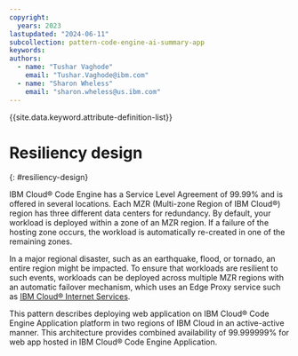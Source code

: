 ```yaml
---
copyright:
  years: 2023
lastupdated: "2024-06-11"
subcollection: pattern-code-engine-ai-summary-app
keywords:
authors:
  - name: "Tushar Vaghode"
    email: "Tushar.Vaghode@ibm.com"
  - name: "Sharon Wheless"
    email: "sharon.wheless@us.ibm.com"
---
```


{{site.data.keyword.attribute-definition-list}}

# Resiliency design
{: #resiliency-design}

IBM Cloud® Code Engine has a Service Level Agreement of 99.99% and is offered in several locations. Each MZR (Multi-zone Region of IBM Cloud®) region has three different data centers for redundancy. By default, your workload is deployed within a zone of an MZR region. If a failure of the hosting zone occurs, the workload is automatically re-created in one of the remaining zones.

In a major regional disaster, such as an earthquake, flood, or tornado, an entire region might be impacted. To ensure that workloads are resilient to such events, workloads can be deployed across multiple MZR regions with an automatic failover mechanism, which uses an Edge Proxy service such as [IBM Cloud® Internet Services](https://cloud.ibm.com/docs/cis?topic=cis-getting-started).

This pattern describes deploying web application on IBM Cloud® Code Engine Application platform in two regions of IBM Cloud in an active-active manner. This architecture provides combined availability of 99.999999% for web app hosted in IBM Cloud® Code Engine Application.
